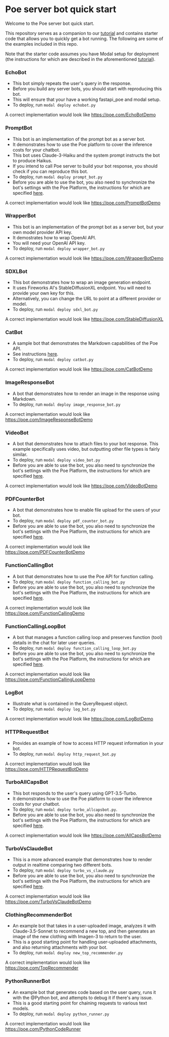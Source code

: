 # Poe server bot quick start

Welcome to the Poe server bot quick start.

This repository serves as a companion to our
[tutorial](https://creator.poe.com/docs/quick-start) and contains starter code that
allows you to quickly get a bot running. The following are some of the examples included
in this repo.

Note that the starter code assumes you have Modal setup for deployment (the instructions
for which are described in the aforementioned
[tutorial](https://creator.poe.com/docs/quick-start)).

### EchoBot

- This bot simply repeats the user's query in the response.
- Before you build any server bots, you should start with reproducing this bot.
- This will ensure that your have a working fastapi_poe and modal setup.
- To deploy, run `modal deploy echobot.py`

A correct implementation would look like https://poe.com/EchoBotDemo

### PromptBot

- This bot is an implementation of the prompt bot as a server bot.
- It demonstrates how to use the Poe platform to cover the inference costs for your
  chatbot.
- This bot uses Claude-3-Haiku and the system prompt instructs the bot to produce
  Haikus.
- If you intend to call Poe server to build your bot response, you should check if you
  can reproduce this bot.
- To deploy, run `modal deploy prompt_bot.py`
- Before you are able to use the bot, you also need to synchronize the bot's settings
  with the Poe Platform, the instructions for which are specified
  [here](https://creator.poe.com/docs/server-bots-functional-guides#updating-bot-settings).

A correct implementation would look like https://poe.com/PromptBotDemo

### WrapperBot

- This bot is an implementation of the prompt bot as a server bot, but your own model
  provider API key.
- It demostrates how to wrap OpenAI API.
- You will need your OpenAI API key.
- To deploy, run `modal deploy wrapper_bot.py`

A correct implementation would look like https://poe.com/WrapperBotDemo

### SDXLBot

- This bot demonstrates how to wrap an image generation endpoint.
- It uses Fireworks AI's StableDiffusionXL endpoint. You will need to provide your own
  key for this.
- Alternatively, you can change the URL to point at a different provider or model.
- To deploy, run `modal deploy sdxl_bot.py`

A correct implementation would look like https://poe.com/StableDiffusionXL

### CatBot

- A sample bot that demonstrates the Markdown capabilities of the Poe API.
- See instructions [here](./catbot.md).
- To deploy, run `modal deploy catbot.py`

A correct implementation would look like https://poe.com/CatBotDemo

### ImageResponseBot

- A bot that demonstrates how to render an image in the response using Markdown.
- To deploy, run `modal deploy image_response_bot.py`

A correct implementation would look like https://poe.com/ImageResponseBotDemo

### VideoBot

- A bot that demonstrates how to attach files to your bot response. This example
  specifically uses video, but outputting other file types is fairly similar.
- To deploy, run `modal deploy video_bot.py`
- Before you are able to use the bot, you also need to synchronize the bot's settings
  with the Poe Platform, the instructions for which are specified
  [here](https://creator.poe.com/docs/server-bots-functional-guides#updating-bot-settings).

A correct implementation would look like https://poe.com/VideoBotDemo

### PDFCounterBot

- A bot that demonstrates how to enable file upload for the users of your bot.
- To deploy, run `modal deploy pdf_counter_bot.py`
- Before you are able to use the bot, you also need to synchronize the bot's settings
  with the Poe Platform, the instructions for which are specified
  [here](https://creator.poe.com/docs/server-bots-functional-guides#updating-bot-settings).

A correct implementation would look like https://poe.com/PDFCounterBotDemo

### FunctionCallingBot

- A bot that demonstrates how to use the Poe API for function calling.
- To deploy, run `modal deploy function_calling_bot.py`
- Before you are able to use the bot, you also need to synchronize the bot's settings
  with the Poe Platform, the instructions for which are specified
  [here](https://creator.poe.com/docs/server-bots-functional-guides#updating-bot-settings).

A correct implementation would look like https://poe.com/FunctionCallingDemo

### FunctionCallingLoopBot

- A bot that manages a function calling loop and preserves function (tool) details in
  the chat for later user queries.
- To deploy, run `modal deploy function_calling_loop_bot.py`
- Before you are able to use the bot, you also need to synchronize the bot's settings
  with the Poe Platform, the instructions for which are specified
  [here](https://creator.poe.com/docs/server-bots-functional-guides#updating-bot-settings).

A correct implementation would look like https://poe.com/FunctionCallingLoopDemo

### LogBot

- Illustrate what is contained in the QueryRequest object.
- To deploy, run `modal deploy log_bot.py`

A correct implementation would look like https://poe.com/LogBotDemo

### HTTPRequestBot

- Provides an example of how to access HTTP request information in your bot.
- To deploy, run `modal deploy http_request_bot.py`

A correct implementation would look like https://poe.com/HTTPRequestBotDemo

### TurboAllCapsBot

- This bot responds to the user's query using GPT-3.5-Turbo.
- It demonstrates how to use the Poe platform to cover the inference costs for your
  chatbot.
- To deploy, run `modal deploy turbo_allcapsbot.py`.
- Before you are able to use the bot, you also need to synchronize the bot's settings
  with the Poe Platform, the instructions for which are specified
  [here](https://creator.poe.com/docs/server-bots-functional-guides#updating-bot-settings).

A correct implementation would look like https://poe.com/AllCapsBotDemo

### TurboVsClaudeBot

- This is a more advanced example that demonstrates how to render output in realtime
  comparing two different bots.
- To deploy, run `modal deploy turbo_vs_claude.py`
- Before you are able to use the bot, you also need to synchronize the bot's settings
  with the Poe Platform, the instructions for which are specified
  [here](https://creator.poe.com/docs/server-bots-functional-guides#updating-bot-settings).

A correct implementation would look like https://poe.com/TurboVsClaudeBotDemo

### ClothingRecommenderBot

- An example bot that takes in a user-uploaded image, analyzes it with Claude-3.5-Sonnet
  to recommend a new top, and then generates an image of the new clothing with Imagen-3
  to return to the user.
- This is a good starting point for handling user-uploaded attachments, and also
  returning attachments with your bot.
- To deploy, run `modal deploy new_top_recommender.py`

A correct implementation would look like https://poe.com/TopRecommender

### PythonRunnerBot

- An example bot that generates code based on the user query, runs it with the @Python
  bot, and attempts to debug it if there's any issue.
- This is a good starting point for chaining requests to various text models.
- To deploy, run `modal deploy python_runner.py`

A correct implementation would look like https://poe.com/PythonCodeRunner
